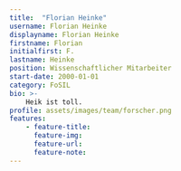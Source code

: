 ```yaml
---
title:  "Florian Heinke"
username: Florian Heinke
displayname: Florian Heinke
firstname: Florian
initialfirst: F.
lastname: Heinke
position: Wissenschaftlicher Mitarbeiter
start-date: 2000-01-01
category: FoSIL
bio: >- 
    Heik ist toll.   
profile: assets/images/team/forscher.png
features:
    - feature-title: 
      feature-img: 
      feature-url: 
      feature-note: 
---
```

